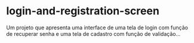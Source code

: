 # login-and-registration-screen
Um projeto que apresenta uma interface de uma tela de login com função de recuperar senha e uma tela de cadastro com função de validação...
